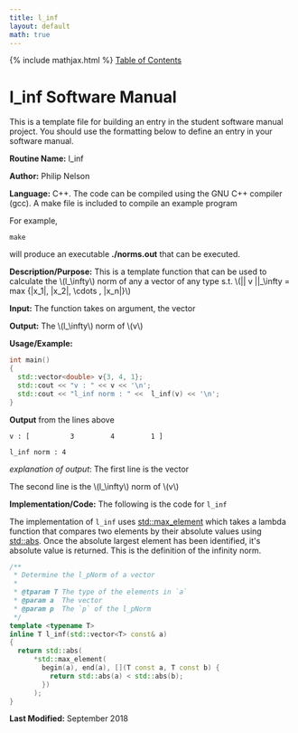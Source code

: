 ```yaml
---
title: l_inf
layout: default
math: true
---
```

{% include mathjax.html %}
<a href="https://philipnelson5.github.io/math4610/SoftwareManual"> Table of Contents </a>
# l_inf Software Manual
This is a template file for building an entry in the student software manual project. You should use the formatting below to
define an entry in your software manual.

**Routine Name:** l_inf

**Author:** Philip Nelson

**Language:** C++. The code can be compiled using the GNU C++ compiler (gcc). A make file is included to compile an example program

For example,

```
make
```

will produce an executable **./norms.out** that can be executed.

**Description/Purpose:** This is a template function that can be used to calculate the \\(l_\infty\\) norm of any a vector of any type s.t. \\(\|\| v \|\|_\infty = max \{\|x_1\|, \|x_2\|, \cdots , \|x_n\|\}\\)

**Input:** The function takes on argument, the vector

**Output:** The \\(l_\infty\\) norm of \\(v\\)

**Usage/Example:**

``` c++
int main()
{
  std::vector<double> v{3, 4, 1};
  std::cout << "v : " << v << '\n';
  std::cout << "l_inf norm : " <<  l_inf(v) << '\n';
}
```

**Output** from the lines above
```
v : [          3         4         1 ]

l_inf norm : 4
```

_explanation of output_:
The first line is the vector

The second line is the \\(l_\infty\\) norm of \\(v\\)

**Implementation/Code:** The following is the code for `l_inf`

The implementation of `l_inf` uses [std::max_element](https://en.cppreference.com/w/cpp/algorithm/max_element) which takes a lambda function that compares two elements by their absolute values using [std::abs](https://en.cppreference.com/w/cpp/numeric/math/abs). Once the absolute largest element has been identified, it's absolute value is returned. This is the definition of the infinity norm.

``` c++
/**
 * Determine the l_pNorm of a vector
 *
 * @tparam T The type of the elements in `a`
 * @param a  The vector
 * @param p  The `p` of the l_pNorm
 */
template <typename T>
inline T l_inf(std::vector<T> const& a)
{
  return std::abs(
      *std::max_element(
        begin(a), end(a), [](T const a, T const b) {
          return std::abs(a) < std::abs(b);
        })
      );
}
```

**Last Modified:** September 2018
